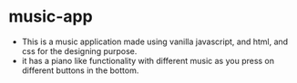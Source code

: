 # music-app

* This is a music application made using vanilla javascript, and html, and css for the designing purpose.
* it has a piano like functionality with different music as you press on different buttons in the bottom.
